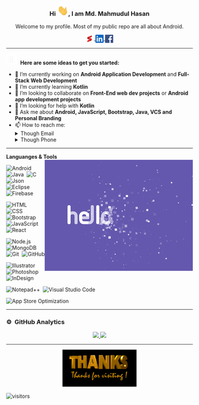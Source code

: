 <div align="center">
<h3> Hi <img src="https://github.com/Mike-leonard/Mike-leonard/blob/main/resources/hi.gif" width="30px">, I am Md. Mahmudul Hasan </h3>
<p>Welcome to my profile. Most of my public repo are all about Android.</p>
	<a href="https://mike-leonard.github.io/hasan/">
		<img align="center" alt="Hasan's Portfolio" width="22px" src="https://github.com/Mike-leonard/Mike-leonard/blob/main/resources/favicon.png" />
	</a>
	<a href="https://www.linkedin.com/hasan-mortuza">
		<img align="center" alt="Linkedin" width="22px" src="https://github.com/Mike-leonard/Mike-leonard/blob/main/resources/linkedin-icon.svg" />
	</a>
	<a href="https://www.facebook.com/M.h.mortuza">
		<img align="center" alt="Facebook" width="22px"  src="https://github.com/Mike-leonard/Mike-leonard/blob/main/resources/facebook.svg" />
	</a>
	<br />
</div>

****

<img src="https://github.com/Mike-leonard/Mike-leonard/blob/main/resources/giphy.webp" width="30px">&nbsp; <strong>Here are some ideas to get you started:</strong>

- 🔭 I’m currently working on <strong>Android Application Development</strong> and <strong>Full-Stack Web Development</strong>
- 🌱 I’m currently learning <strong>Kotlin</strong>
- 👯 I’m looking to collaborate on <strong>Front-End web dev projects</strong> or <strong>Android app development projects</strong>
- 🤔 I’m looking for help with <strong>Kotlin</strong>
- 💬 Ask me about <strong>Android, JavaScript, Bootstrap, Java, VCS and Personal Branding</strong>
- 📫 How to reach me: 	<details>
              <summary>Though Email</summary>
              <ul>
                <strong>mortuza.7@gmail.com</strong>
              </ul>
            </details>
            <details>
              <summary>Though Phone</summary>
              <ul>
		      </strong><a href="tel:+8801815813407">+880-1815813407 </a></strong>
              </ul>
            </details>


****

**Languanges & Tools**
<img align="right" src="https://github.com/Mike-leonard/Mike-leonard/blob/main/resources/hello_world.gif" width="400px" />

![Android](https://img.shields.io/badge/-Android-05122A?style=flat&logo=androidstudio)&nbsp;
![Java](https://img.shields.io/badge/-Java-05122A?style=flat&logo=Java&logoColor=FFA518)&nbsp;
![C](https://img.shields.io/badge/-C-05122A?style=flat&logo=C&logoColor=A8B9CC)&nbsp;
![Json](https://img.shields.io/badge/-Json-05122A?style=flat&logo=json)&nbsp;
![Eclipse](https://img.shields.io/badge/-Eclipse-05122A?style=flat&logo=eclipse-ide&logoColor=2C2255)&nbsp;
![Firebase](https://img.shields.io/badge/-Firebase-05122A?style=flat&logo=firebase)

![HTML](https://img.shields.io/badge/-HTML-05122A?style=flat&logo=HTML5)&nbsp;
![CSS](https://img.shields.io/badge/-CSS-05122A?style=flat&logo=CSS3&logoColor=1572B6)&nbsp;
![Bootstrap](https://img.shields.io/badge/-Bootstrap-05122A?style=flat&logo=bootstrap&logoColor=563D7C)&nbsp;
![JavaScript](https://img.shields.io/badge/-JavaScript-05122A?style=flat&logo=javascript)&nbsp;
![React](https://img.shields.io/badge/-React-05122A?style=flat&logo=react)

![Node.js](https://img.shields.io/badge/-Node.js-05122A?style=flat&logo=node.js)&nbsp;
![MongoDB](https://img.shields.io/badge/-MongoDB-05122A?style=flat&logo=mongodb)&nbsp;
![Git](https://img.shields.io/badge/-Git-05122A?style=flat&logo=git)&nbsp;
![GitHub](https://img.shields.io/badge/-GitHub-05122A?style=flat&logo=github)

![Illustrator](https://img.shields.io/badge/-Illustrator-05122A?style=flat&logo=adobe-illustrator)&nbsp;
![Photoshop](https://img.shields.io/badge/-Photoshop-05122A?style=flat&logo=adobe-photoshop)&nbsp;
![InDesign](https://img.shields.io/badge/-InDesign-05122A?style=flat&logo=adobe-indesign)

![Notepad++](https://img.shields.io/badge/-Notepad++-05122A?style=flat&logo=notepadplusplus)&nbsp;
![Visual Studio Code](https://img.shields.io/badge/-Vs%20Code-05122A?style=flat&logo=visual-studio-code&logoColor=007ACC)

![App Store Optimization](https://img.shields.io/badge/-Aso-05122A?style=flat&logo=android&logoColor=00599C)&nbsp;



****

 ### ⚙️ &nbsp;GitHub Analytics

<p align="center">
<a href="https://github.com/mike-leonard">
  <img height="180em" src="https://github-readme-stats-eight-theta.vercel.app/api?username=mike-leonard&show_icons=true&theme=algolia&include_all_commits=true&count_private=true"/>
  <img height="180em" src="https://github-readme-stats-eight-theta.vercel.app/api/top-langs/?username=mike-leonard&layout=compact&langs_count=8&theme=algolia"/>
</a>
</p> 


****


<p align="center">
  
  <img width="200" height="100" src="https://github.com/Mike-leonard/Mike-leonard/blob/main/resources/thanks.gif">

</p>

![visitors](https://visitor-badge.glitch.me/badge?page_id=mike-leonard) 




